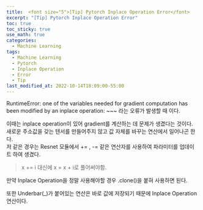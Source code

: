 ```yaml
---
title:  <font size="5">[Tip] Pytorch Inplace Operation Error</font>
excerpt: "[Tip] Pytorch Inplace Operation Error"
toc: true
toc_sticky: true
use_math: true
categories:
  - Machine Learning
tags:
  - Machine Learning
  - Pytorch
  - Inplace Operation
  - Error
  - Tip
last_modified_at: 2022-10-14T18:09:00-55:00
---
```


RuntimeError: one of the variables needed for gradient computation has been modified by an inplace operation: ~~~
라는 오류가 발생할 때 이다.<br>


이때는 inplace operation이 있어 gradient를 계산하는 데 문제가 생겼다는 것이다. 새로운 주소값을 갖는 텐서를 만들어주지 않고 값 자체를 바꾸는 연산에서 일어나곤 한다.<br>
저 같은 경우는 Resnet 모듈에서 += , -= 같은 연산자를 사용하여 파라미터를 업데이트 하여 생겼다.
>x += i 대신에 x = x + i로 풀어써야함.<br>

만약 Inplace Operation을 정말 사용해야할 경우 .clone()을 붙혀 사용하면 된다.

또한 Underbar(_)가 붙어있는 연산은 바로 값에 저장되기 때문에 Inplace Operation 연산이다.
